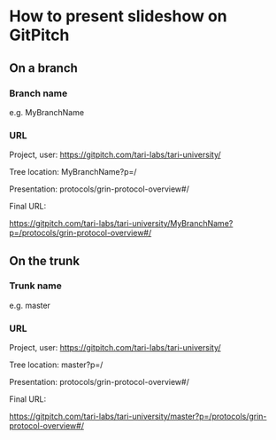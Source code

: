 # How to present slideshow on GitPitch

## On a branch
### Branch name 
e.g. MyBranchName

### URL
Project, user:   https://gitpitch.com/tari-labs/tari-university/

Tree location:   MyBranchName?p=/

Presentation:   protocols/grin-protocol-overview#/

Final URL:

https://gitpitch.com/tari-labs/tari-university/MyBranchName?p=/protocols/grin-protocol-overview#/

## On the trunk
### Trunk name
e.g. master
### URL
Project, user:   https://gitpitch.com/tari-labs/tari-university/

Tree location:   master?p=/

Presentation:    protocols/grin-protocol-overview#/

Final URL:

https://gitpitch.com/tari-labs/tari-university/master?p=/protocols/grin-protocol-overview#/
